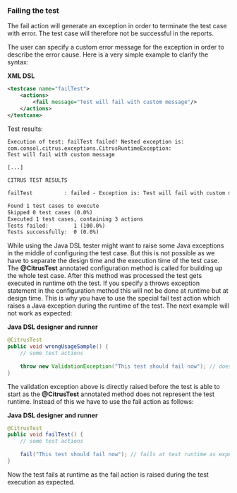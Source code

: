 ### Failing the test

The fail action will generate an exception in order to terminate the test case with error. The test case will therefore not be successful in the reports.

The user can specify a custom error message for the exception in order to describe the error cause. Here is a very simple example to clarify the syntax:

 **XML DSL** 

```xml
<testcase name="failTest">
    <actions>
        <fail message="Test will fail with custom message"/>
    </actions>
</testcase>
```

Test results:

```xml
Execution of test: failTest failed! Nested exception is: 
com.consol.citrus.exceptions.CitrusRuntimeException: 
Test will fail with custom message

[...]

CITRUS TEST RESULTS

failTest          : failed - Exception is: Test will fail with custom message

Found 1 test cases to execute
Skipped 0 test cases (0.0%)
Executed 1 test cases, containing 3 actions
Tests failed:        1 (100.0%)
Tests successfully:  0 (0.0%) 
```

While using the Java DSL tester might want to raise some Java exceptions in the middle of configuring the test case. But this is not possible as we have to separate the design time and the execution time of the test case. The **@CitrusTest** annotated configuration method is called for building up the whole test case. After this method was processed the test gets executed in runtime oth the test. If you specify a throws exception statement in the configuration method this will not be done at runtime but at design time. This is why you have to use the special fail test action which raises a Java exception during the runtime of the test. The next example will not work as expected:

 **Java DSL designer and runner** 

```java
@CitrusTest
public void wrongUsageSample() {
    // some test actions
    
    throw new ValidationException("This test should fail now"); // does not work as expected 
}
```

The validation exception above is directly raised before the test is able to start as the **@CitrusTest** annotated method does not represent the test runtime. Instead of this we have to use the fail action as follows:

 **Java DSL designer and runner** 

```java
@CitrusTest
public void failTest() {
    // some test actions
    
    fail("This test should fail now"); // fails at test runtime as expected 
}
```

Now the test fails at runtime as the fail action is raised during the test execution as expected.

